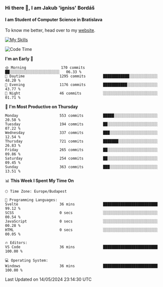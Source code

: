 ### Hi there 👋, I am Jakub 'igniss' Bordáš

#### I am Student of Computer Science in Bratislava
To know me better, head over to my [website](https://bordas.sk).

[![My Skills](https://skillicons.dev/icons?i=js,html,css,figma,svelte,java,kotlin,python,postgresql,typescript,nest,nodejs)](https://bordas.sk)


<!--START_SECTION:waka-->
![Code Time](http://img.shields.io/badge/Code%20Time-1%2C480%20hrs%205%20mins-blue)

**I'm an Early 🐤** 

```text
🌞 Morning                170 commits         ██░░░░░░░░░░░░░░░░░░░░░░░   06.33 % 
🌆 Daytime                1295 commits        ████████████░░░░░░░░░░░░░   48.20 % 
🌃 Evening                1176 commits        ███████████░░░░░░░░░░░░░░   43.77 % 
🌙 Night                  46 commits          ░░░░░░░░░░░░░░░░░░░░░░░░░   01.71 % 
```
📅 **I'm Most Productive on Thursday** 

```text
Monday                   553 commits         █████░░░░░░░░░░░░░░░░░░░░   20.58 % 
Tuesday                  194 commits         ██░░░░░░░░░░░░░░░░░░░░░░░   07.22 % 
Wednesday                337 commits         ███░░░░░░░░░░░░░░░░░░░░░░   12.54 % 
Thursday                 721 commits         ███████░░░░░░░░░░░░░░░░░░   26.83 % 
Friday                   265 commits         ██░░░░░░░░░░░░░░░░░░░░░░░   09.86 % 
Saturday                 254 commits         ██░░░░░░░░░░░░░░░░░░░░░░░   09.45 % 
Sunday                   363 commits         ███░░░░░░░░░░░░░░░░░░░░░░   13.51 % 
```


📊 **This Week I Spent My Time On** 

```text
🕑︎ Time Zone: Europe/Budapest

💬 Programming Languages: 
Svelte                   36 mins             █████████████████████████   99.12 % 
SCSS                     0 secs              ░░░░░░░░░░░░░░░░░░░░░░░░░   00.54 % 
JavaScript               0 secs              ░░░░░░░░░░░░░░░░░░░░░░░░░   00.28 % 
HTML                     0 secs              ░░░░░░░░░░░░░░░░░░░░░░░░░   00.05 % 

🔥 Editors: 
VS Code                  36 mins             █████████████████████████   100.00 % 

💻 Operating System: 
Windows                  36 mins             █████████████████████████   100.00 % 
```


 Last Updated on 14/05/2024 23:14:30 UTC
<!--END_SECTION:waka-->
